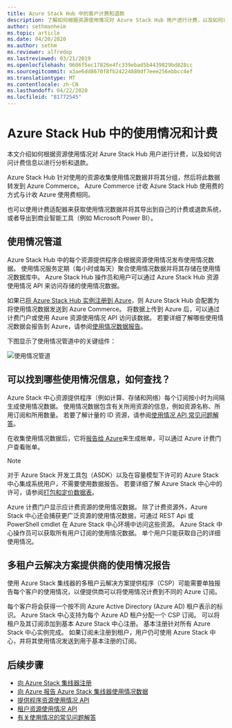 ```yaml
---
title: Azure Stack Hub 中的客户计费和退款
description: 了解如何根据资源使用情况对 Azure Stack Hub 用户进行计费，以及如何访问计费信息以进行分析和退款。
author: sethmanheim
ms.topic: article
ms.date: 04/20/2020
ms.author: sethm
ms.reviewer: alfredop
ms.lastreviewed: 03/21/2019
ms.openlocfilehash: 9606f5ec17826e4fc339ebad5b4439829bd828cc
ms.sourcegitcommit: a3ae6dd8670f8fb24224880df7eee256ebbcc4ef
ms.translationtype: MT
ms.contentlocale: zh-CN
ms.lasthandoff: 04/22/2020
ms.locfileid: "81772545"
---
```

# <a name="usage-and-billing-in-azure-stack-hub"></a>Azure Stack Hub 中的使用情况和计费

本文介绍如何根据资源使用情况对 Azure Stack Hub 用户进行计费，以及如何访问计费信息以进行分析和退款。

Azure Stack Hub 针对使用的资源收集使用情况数据并将其分组，然后将此数据转发到 Azure Commerce。 Azure Commerce 计收 Azure Stack Hub 使用费的方式与计收 Azure 使用费相同。

也可以使用计费适配器来获取使用情况数据并将其导出到自己的计费或退款系统，或者导出到商业智能工具（例如 Microsoft Power BI）。

## <a name="usage-pipeline"></a>使用情况管道

Azure Stack Hub 中的每个资源提供程序会根据资源使用情况发布使用情况数据。 使用情况服务定期（每小时或每天）聚合使用情况数据并将其存储在使用情况数据库中。 Azure Stack Hub 操作员和用户可以通过 Azure Stack Hub 资源使用情况 API 来访问存储的使用情况数据。

如果已[将 Azure Stack Hub 实例注册到 Azure](azure-stack-registration.md)，则 Azure Stack Hub 会配置为将使用情况数据发送到 Azure Commerce。 将数据上传到 Azure 后，可以通过计费门户或使用 Azure 资源使用情况 API 访问该数据。 若要详细了解哪些使用情况数据会报告到 Azure，请参阅[使用情况数据报告](azure-stack-usage-reporting.md)。  

下图显示了使用情况管道中的关键组件：

![使用情况管道](media/azure-stack-billing-and-chargeback/usagepipeline.svg)

## <a name="what-usage-information-can-i-find-and-how"></a>可以找到哪些使用情况信息，如何查找？

Azure Stack 中心资源提供程序（例如计算、存储和网络）每个订阅按小时为间隔生成使用情况数据。 使用情况数据包含有关所用资源的信息，例如资源名称、所用订阅和所用数量。 若要了解计量的 ID 资源，请参阅[使用情况 API 常见问题解答](azure-stack-usage-related-faq.md)。

在收集使用情况数据后，它将[报告给 Azure](azure-stack-usage-reporting.md)来生成帐单，可以通过 Azure 计费门户查看账单。

> [!NOTE]  
> 对于 Azure Stack 开发工具包（ASDK）以及在容量模型下许可的 Azure Stack 中心集成系统用户，不需要使用数据报告。 若要详细了解 Azure Stack 中心中的许可，请参阅[打包和定价数据表](https://azure.microsoft.com/mediahandler/files/resourcefiles/5bc3f30c-cd57-4513-989e-056325eb95e1/Azure-Stack-packaging-and-pricing-datasheet.pdf)。

Azure 计费门户显示应计费资源的使用情况数据。 除了计费资源外，Azure Stack 中心还会捕获更广泛资源的使用情况数据，可通过 REST Api 或 PowerShell cmdlet 在 Azure Stack 中心环境中访问这些资源。 Azure Stack 中心操作员可以获取所有用户订阅的使用情况数据。 单个用户只能获取自己的详细使用情况。

## <a name="usage-reporting-for-multi-tenant-cloud-solution-providers"></a>多租户云解决方案提供商的使用情况报告

使用 Azure Stack 集线器的多租户云解决方案提供程序（CSP）可能需要单独报告每个客户的使用情况，以便提供商可以将使用情况计费到不同的 Azure 订阅。

每个客户将会获得一个按不同 Azure Active Directory (Azure AD) 租户表示的标识。 Azure Stack 中心支持为每个 Azure AD 租户分配一个 CSP 订阅。 可以将租户及其订阅添加到基本 Azure Stack 中心注册。 基本注册针对所有 Azure Stack 中心实例完成。 如果订阅未注册到租户，用户仍可使用 Azure Stack 中心，并将其使用情况发送到用于基本注册的订阅。

## <a name="next-steps"></a>后续步骤

- [向 Azure Stack 集线器注册](azure-stack-registration.md)
- [向 Azure 报告 Azure Stack 集线器使用情况数据](azure-stack-usage-reporting.md)
- [提供程序资源使用情况 API](azure-stack-provider-resource-api.md)
- [租户资源使用情况 API](azure-stack-tenant-resource-usage-api.md)
- [有关使用情况的常见问题解答](azure-stack-usage-related-faq.md)
